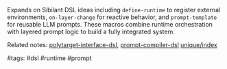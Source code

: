 Expands on Sibilant DSL ideas including `define-runtime` to register external environments, `on-layer-change` for reactive behavior, and `prompt-template` for reusable LLM prompts. These macros combine runtime orchestration with layered prompt logic to build a fully integrated system.

Related notes: [polytarget-interface-dsl](polytarget-interface-dsl.md), [prompt-compiler-dsl](prompt-compiler-dsl.md) [unique/index](../../unique/index.md)

#tags: #dsl #runtime #prompt
